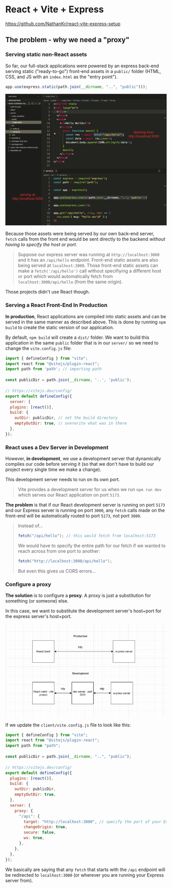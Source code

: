 # React + Vite + Express

https://github.com/NathanKr/react-vite-express-setup

## The problem - why we need a "proxy"

### Serving static non-React assets

So far, our full-stack applications were powered by an express back-end serving static ("ready-to-go") front-end assets in a `public/` folder (HTML, CSS, and JS with an `index.html` as the "entry point").

```js
app.use(express.static(path.join(__dirname, "..", "public")));
```

![](./notes-img/serving-static-public-folder.png)

Because those assets were being served by our own back-end server, `fetch` calls from the front end would be sent directly to the backend _without having to specify the host or port_.

> Suppose our express server was running at `http://localhost:3000` and it has an `/api/hello` endpoint.
> Front-end static assets are also being served at `localhost:3000`. Those front-end static assets can make a `fetch('/api/hello')` call without specifiying a different host or port which would automatically fetch from `localhost:3000/api/hello` (from the same origin).

Those projects didn't use React though.

### Serving a React Front-End In Production

**In production**, React applications are compiled into static assets and can be served in the same manner as described above. This is done by running `npm build` to create the static version of our application.

By default, `npm build` will create a `dist/` folder. We want to build this application in the same `public` folder that is in our `server/` so we need to change the `vite.config.js` file:

```js
import { defineConfig } from "vite";
import react from "@vitejs/plugin-react";
import path from 'path'; // importing path

const publicDir = path.join(__dirname, '..', 'public');

// https://vitejs.dev/config/
export default defineConfig({
  server: {
  plugins: [react()],
  build: {
    outDir: publicDir, // set the build directory
    emptyOutDir: true, // overwrite what was in there
  },
});
```

### React uses a Dev Server in Development

However, **in development**, we use a development server that dynamically compiles our code before serving it (so that we don't have to build our project every single time we make a change).

This development server needs to run on its own port.

> Vite provides a development server for us when we run `npm run dev` which serves our React application on port `5173`.

**The problem** is that if our React development server is running on port `5173` and our Express server is running on port `3000`, any `fetch` calls made on the front-end will be automatically routed to port `5173`, not port `3000`.

> Instead of...
>
> ```js
> fetch("/api/hello"); // this would fetch from localhost:5173
> ```
>
> We would have to specify the entire path for our fetch if we wanted to reach across from one port to another:
>
> ```js
> fetch("http://localhost:3000/api/hello");
> ```
>
> But even this gives us CORS errors...

### Configure a proxy

**The solution** is to configure a **proxy**. A proxy is just a substitution for something (or someone) else.

In this case, we want to substitute the development server's host+port for the express server's host+port.

![](./notes-img/react-vite-express-schema.png)

If we update the `client/vite.config.js` file to look like this:

```js
import { defineConfig } from "vite";
import react from "@vitejs/plugin-react";
import path from "path";

const publicDir = path.join(__dirname, "..", "public");

// https://vitejs.dev/config/
export default defineConfig({
  plugins: [react()],
  build: {
    outDir: publicDir,
    emptyOutDir: true,
  },
  server: {
    proxy: {
      "/api": {
        target: "http://localhost:3000", // specify the port of your Express server
        changeOrigin: true,
        secure: false,
        ws: true,
      },
    },
  },
});
```

We basically are saying that any `fetch` that starts with the `/api` endpoint will be redirected to `localhost:3000` (or wherever you are running your Express server from).
